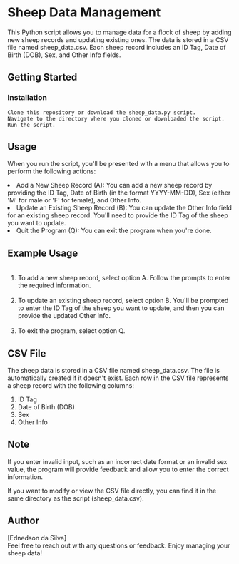 # Sheep Data Management
<p>This Python script allows you to manage data for a flock of sheep by adding new sheep records and updating existing ones. The data is stored in a CSV file named sheep_data.csv. Each sheep record includes an ID Tag, Date of Birth (DOB), Sex, and Other Info fields.</p>

<h2>Getting Started</h2>


<h3>Installation</h3>

    Clone this repository or download the sheep_data.py script.
    Navigate to the directory where you cloned or downloaded the script.
    Run the script.



<h2>Usage</h2>
<p>When you run the script, you'll be presented with a menu that allows you to perform the following actions:</p>

<li>Add a New Sheep Record (A): You can add a new sheep record by providing the ID Tag, Date of Birth (in the format YYYY-MM-DD), Sex (either 'M' for male or 'F' for female), and Other Info.</li>

<li>Update an Existing Sheep Record (B): You can update the Other Info field for an existing sheep record. You'll need to provide the ID Tag of the sheep you want to update.</li>

<li>Quit the Program (Q): You can exit the program when you're done.</li>

<h2>Example Usage</h2>
<ol>
<br>
    <li>To add a new sheep record, select option A. Follow the prompts to enter the required information.</li>
<br>
    <li>To update an existing sheep record, select option B. You'll be prompted to enter the ID Tag of the sheep you want to update, and then you can provide the updated Other Info.</li>
<br>
    <li>To exit the program, select option Q.</li>
 </ol> 

<h2>CSV File</h2>
<p>The sheep data is stored in a CSV file named sheep_data.csv. The file is automatically created if it doesn't exist. Each row in the CSV file represents a sheep record with the following columns:</p>
<ol>
    <li>ID Tag</li>
    <li>Date of Birth (DOB)</li>
    <li>Sex</li>
    <li>Other Info</li>
</ol>

<h2>Note</h2>
<p>If you enter invalid input, such as an incorrect date format or an invalid sex value, the program will provide feedback and allow you to enter the correct information.

If you want to modify or view the CSV file directly, you can find it in the same directory as the script (sheep_data.csv).</p>

<h2>Author</h2>
<p>[Ednedson da Silva]
<br>
Feel free to reach out with any questions or feedback. Enjoy managing your sheep data!</p>






